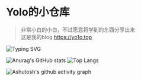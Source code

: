 # Yolo的小仓库
> 非常小白的小白，不过愿意将学到的东西分享出来\
> 这是我的blog https://yo1o.top



![Typing SVG](https://readme-typing-svg.demolab.com/?lines=Njupt,啥也不会的大学牲;VN+X1cT34m+Misc)

![Anurag's GitHub stats](https://github-readme-stats.vercel.app/api?username=Yo1o-sir)
![Top Langs](https://github-readme-stats.vercel.app/api/top-langs/?username=Yo1o-sir)




![Ashutosh's github activity graph](https://github-readme-activity-graph.vercel.app/graph?username=Yo1o-sir)


